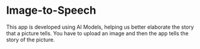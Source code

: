 # Image-to-Speech
This app is developed using AI Models, helping us better elaborate the story that a picture tells.
You have to upload an image and then the app tells the story of the picture.
